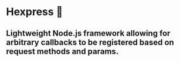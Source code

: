 # Hexpress :rocket:



## Lightweight Node.js framework allowing for arbitrary callbacks to be registered based on request methods and params.
